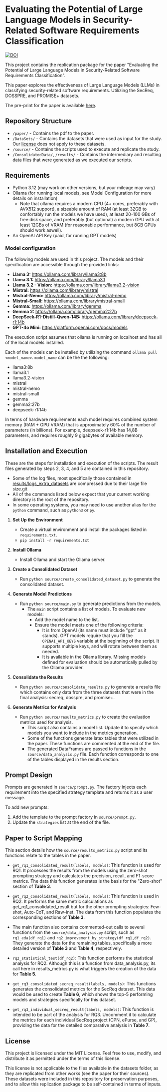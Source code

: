 # Evaluating the Potential of Large Language Models in Security-Related Software Requirements Classification

[![DOI](https://zenodo.org/badge/DOI/10.5281/zenodo.16001526.svg)](https://doi.org/10.5281/zenodo.16001526)

This project contains the replication package for the paper "Evaluating the Potential of Large Language Models in Security-Related Software Requirements Classification".

This paper explores the effectiveness of Large Language Models (LLMs) in classifying security-related software requirements. Utilizing the SecReq, DOSSPRE, and PROMISE+ datasets.

The pre-print for the paper is available [here](paper/LLMSecReq_2025.pdf).

## Repository Structure

- `/paper/` - Contains the pdf to the paper.
- `/DataSets/` - Contains the datasets that were used as input for the study. Our [license](LICENSE) does not apply to these datasets.
- `/source/` - Contains the scripts used to execute and replicate the study. 
- `/ConsolidatedData/`, `/results/` - Contains the intermediary and resulting data files that were generated as we executed our scripts. 

## Requirements

- Python 3.12 (may work on other versions, but your mileage may vary)
- Ollama (for running local models, see Model Configuration for more details on installation)
   - Note that ollama requires a modern CPU (4+ cores, preferably with AVX512 support), a sizeable amount of RAM (at least 32GB to confortably run the models we have used), at least 20-100 GBs of free disk space, and preferably (but optional) a modern GPU with at least 12GBs of VRAM (for reasonable performance, but 8GB GPUs should work aswell).
- An OpenAI API Key (paid, for running GPT models)

### Model configuration
The following models are used in this project. The models and their specification are accessible through the provided links:
- **Llama 3:** https://ollama.com/library/llama3:8b
- **Llama 3.1:** https://ollama.com/library/llama3.1
- **Llama 3.2 - Vision:** https://ollama.com/library/llama3.2-vision
- **Mistral:** https://ollama.com/library/mistral
- **Mistral-Nemo:** https://ollama.com/library/mistral-nemo
- **Mistral-Small:** https://ollama.com/library/mistral-small
- **Gemma:** https://ollama.com/library/gemma
- **Gemma 2:** https://ollama.com/library/gemma2:27b
- **DeepSeek-R1-Distill-Qwen-14B:** https://ollama.com/library/deepseek-r1:14b
- **GPT-4o Mini:** https://platform.openai.com/docs/models

The execution script assumes that ollama is running on localhost and has all of the local models installed.

Each of the models can be installed by utilizing the command `ollama pull <model_name>`. `model_name` can be the the following: 
   - llama3:8b
   - llama3.1
   - llama3.2-vision
   - mistral
   - mistral-nemo
   - mistral-small
   - gemma
   - gemma2:27b
   - deepseek-r1:14b

In terms of hardware requirements each model requires combined system memory (RAM + GPU VRAM) that is approximately 60% of the number of parameters (in billions). For example, deepseek-r1:14b has 14,8B parameters, and requires roughly 9 gigabytes of available memory.

## Installation and Execution

These are the steps for installation and execution of the scripts. The result files generated by steps 2, 3, 4, and 5 are contained in this repository. 
   - Some of the log files, most specifically those contained in [results/logs_extra_datasets](results/logs_extra_datasets) are compressed due to their large file size.git
   - All of the commands listed below expect that your current working directory is the root of the repository.
   - In some operating systems, you may need to use another alias for the `python` command, such as `python3` or `py`.

1. **Set Up the Environment**  
   - Create a virtual environment and install the packages listed in `requirements.txt`.
   - `pip install -r requirements.txt`

2. **Install Ollama**  
   - Install Ollama and start the Ollama server.

3. **Create a Consolidated Dataset**  
   - Run `python source/create_consolidated_dataset.py` to generate the consolidated dataset.

4. **Generate Model Predictions**  
   - Run `python source/main.py` to generate predictions from the models.
     - The `main` script contains a list of models. To evaluate new models:
       - Add the model name to the list. 
       - Ensure the model meets one of the following criteria:
         - It is from OpenAI (its name must include "gpt" as it stands). GPT models require that you fill the `OPENAI_API_KEYS` variable at the beginning of the script. It supports multiple keys, and will rotate between them as needed.
         - It is available in the Ollama library. Missing models defined for evaluation should be automatically pulled by the Ollama provider.

5. **Consolidate the Results**
   - Run `python source/consolidate_results.py` to generate a results file which contains only data from the three datasets that were in the final analysis: secreq, dosspre, and promise+.

6. **Generate Metrics for Analysis**  
   - Run `python source/results_metrics.py` to create the evaluation metrics used for analysis.
     - This script also contains a model list. Update it to specify which models you want to include in the metrics generation.
     - Some of the functions generate latex tables that were utilized in the paper. These functions are commented at the end of the file.
     - The generated DataFrames are passed to functions in the `source/data_analysis.py` file. Each function corresponds to one of the tables displayed in the results section.

## Prompt Design
Prompts are generated in `source/prompt.py`. The factory injects each requirement into the specified strategy template and returns it as a user message.  

To add new prompts:
1. Add the template to the prompt factory in `source/prompt.py`.
2. Update the `strategies` list at the end of the file.

## Paper to Script Mapping

This section details how the `source/results_metrics.py` script and its functions relate to the tables in the paper.

- `get_rq1_consolidated_result(labels, models)`: This function is used for RQ1. It processes the results from the models using the zero-shot prompting strategy and calculates the precision, recall, and F1-score metrics. The data this function generates is the basis for the "Zero-shot" section of **Table 3**.

- `get_rq2_consolidated_result(labels, models)`: This function is used in RQ2. It performs the same metric calculations as get_rq1_consolidated_result but for the other prompting strategies: Few-shot, Auto-CoT, and Raw-inst. The data from this function populates the corresponding sections of **Table 3**.

- The main function also contains commented-out calls to several functions from the `source/data_analysis.py` script, such as `rq1_eda(df_rq1)` and `rq2_improvement_by_strategy(df_rq1,df_rq2)`. They generate the data for the remaining tables, specifically a more detailed version of **Table 3** and **Table 4**, respectively.

- `rq2_statistical_test(df_rq2)`: This function performs the statistical analysis for RQ2. Although this is a function from data_analysis.py, its call here in results_metrics.py is what triggers the creation of the data for **Table 5**.

- `get_rq3_consolidated_secreq_result(labels, models)`: This functions generates the consolidated metrics for the SecReq dataset. This data would be used to create **Table 6**, which shows the top-5 performing models and strategies specifically for this dataset.

- `get_rq3_individual_secreq_result(labels, models)`: This function is intended to be part of the analysis for RQ3. Uncomment it to calculate the metrics for each individual SecReq project (CPN, ePurse, and GP), providing the data for the detailed comparative analysis in **Table 7**.


## License
This project is licensed under the MIT License.
Feel free to use, modify, and distribute it as permitted under the terms of this license.

This license is not applicable to the files available in the datasets folder, as they are replicated from other works (see the paper for their sources). 
These datasets were included in this repository for preservation purposes, and to allow this replication package to be self-contained in terms of inputs.